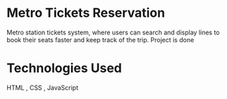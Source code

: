 # Metro Tickets Reservation
Metro station tickets system, where users can search and display lines to book their seats faster and keep track of the trip.
Project is done

# Technologies Used
HTML , CSS , JavaScript
